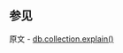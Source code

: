 ## 参见

原文 - [db.collection.explain()]( https://docs.mongodb.com/manual/reference/method/db.collection.explain/ )

